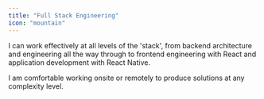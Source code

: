 ```yaml
---
title: "Full Stack Engineering"
icon: "mountain"
---
```


I can work effectively at all levels of the 'stack', from backend architecture
and engineering all the way through to frontend engineering with React and
application development with React Native.

I am comfortable working onsite or remotely to produce solutions at any
complexity level.
